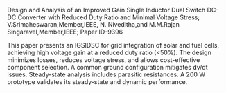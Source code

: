 Design and Analysis of an Improved Gain Single Inductor Dual Switch DC-DC Converter with Reduced Duty Ratio and Minimal Voltage Stress; 
V.Srimaheswaran,Member,IEEE, N. Niveditha,and M.M.Rajan Singaravel,Member,IEEE; 
Paper ID-9396 

This paper presents an IGSIDSC for grid integration of solar and fuel cells, achieving high voltage gain at a reduced duty ratio (<50%). The design minimizes losses, reduces voltage stress, and allows cost-effective component selection. A common ground configuration mitigates dv/dt issues. Steady-state analysis includes parasitic resistances. A 200 W prototype validates its steady-state and dynamic performance.
